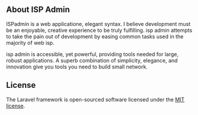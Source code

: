 
## About ISP Admin

ISPadmin is a web applicatione, elegant syntax. I believe development must be an enjoyable, creative experience to be truly fulfilling. isp admin attempts to take the pain out of development by easing common tasks used in the majority of web isp.



isp admin is accessible, yet powerful, providing tools needed for large, robust applications. A superb combination of simplicity, elegance, and innovation give you tools you need to build small network.


## License

The Laravel framework is open-sourced software licensed under the [MIT license](http://opensource.org/licenses/MIT).
